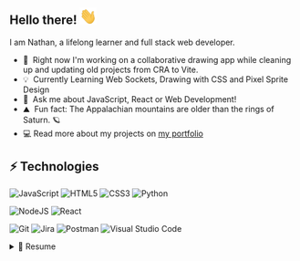 <h2> Hello there! <img src="https://raw.githubusercontent.com/ABSphreak/ABSphreak/master/gifs/Hi.gif" width="30px"></h2>

I am Nathan, a lifelong learner and full stack web developer.

- :art:&nbsp; Right now I'm working on a collaborative drawing app while cleaning up and updating old projects from CRA to Vite.
- :bulb:&nbsp; Currently Learning Web Sockets, Drawing with CSS and Pixel Sprite Design
- :speech_balloon:&nbsp; Ask me about JavaScript, React or Web Development!
- :mountain:&nbsp; Fun fact: The Appalachian mountains are older than the rings of Saturn. 🪐
- 💻&nbsp;Read more about my projects on [my portfolio](https://nathandallas.github.io/portfolio/)

## ⚡ Technologies

![JavaScript](https://img.shields.io/badge/javascript-%23323330.svg?style=for-the-badge&logo=javascript&logoColor=%23F7DF1E) ![HTML5](https://img.shields.io/badge/html5-%23E34F26.svg?style=for-the-badge&logo=html5&logoColor=white) ![CSS3](https://img.shields.io/badge/css3-%231572B6.svg?style=for-the-badge&logo=css3&logoColor=white) ![Python](https://img.shields.io/badge/python-3670A0?style=for-the-badge&logo=python&logoColor=ffdd54)

 ![NodeJS](https://img.shields.io/badge/node.js-6DA55F?style=for-the-badge&logo=node.js&logoColor=white) ![React](https://img.shields.io/badge/react-%2320232a.svg?style=for-the-badge&logo=react&logoColor=%2361DAFB) 

![Git](https://img.shields.io/badge/git-%23F05033.svg?style=for-the-badge&logo=git&logoColor=white) ![Jira](https://img.shields.io/badge/jira-%230A0FFF.svg?style=for-the-badge&logo=jira&logoColor=white) ![Postman](https://img.shields.io/badge/Postman-FF6C37?style=for-the-badge&logo=postman&logoColor=white) ![Visual Studio Code](https://img.shields.io/badge/Visual%20Studio%20Code-0078d7.svg?style=for-the-badge&logo=visual-studio-code&logoColor=white)


<details>
  <summary>📃 Resume</summary>

## Education

- 📖 **Web Development Bootcamp**\
📆 July 2021 - Oct 2021\
📍 **BrainStation** - Miami, FL

- 📖 **Software Engineering**\
📆 July 2015 - July 2017\
📍 **Florida Gulf Coast University** - Estero, FL\
Completed 60 credit hours towards a BS in Software Engineering

</details>
